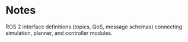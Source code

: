 # Notes

ROS 2 interface definitions (topics, QoS, message schemas) connecting simulation, planner, and controller modules.
